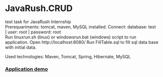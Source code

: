 # JavaRush.CRUD
test task for JavaRush Internship<br>
Prerequariments: tomcat, maven, MySQL installed.
Connect: database: test | user: root | password: root<br>
Run linuxrun.sh (linux) or windowsrun.bat (windows) script to run application. Open http://localhost:8080/
Run FillTable.sql to fill sql data base with initial data.

Used technologies: Maven, Tomcat, Spring, Hibernate, MySQL

### <a href="http://http://34.242.79.186:8080/crud-1.0-SNAPSHOT/" target=_blank>Application demo</a>
